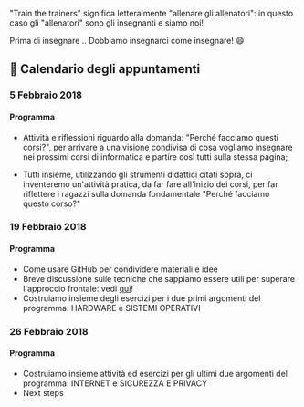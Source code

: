 "Train the trainers" significa letteralmente "allenare gli allenatori": in questo caso gli "allenatori" sono gli insegnanti e siamo noi!

Prima di insegnare .. Dobbiamo insegnarci come insegnare! :smile:

:calendar: Calendario degli appuntamenti
----------------------------------------
### 5 Febbraio 2018
#### Programma
* Attività e riflessioni riguardo alla domanda: "Perché facciamo questi corsi?", per arrivare a una visione condivisa di cosa vogliamo insegnare nei prossimi corsi di informatica e partire così tutti sulla stessa pagina;

* Tutti insieme, utilizzando gli strumenti didattici citati sopra, ci inventeremo un'attività pratica, da far fare all'inizio dei corsi, per far riflettere i ragazzi sulla domanda fondamentale "Perché facciamo questo corso?"

### 19 Febbraio 2018
#### Programma
* Come usare GitHub per condividere materiali e idee
* Breve discussione sulle tecniche che sappiamo essere utili per superare l'approccio frontale: vedi [qui](metodi-per-superare-approccio-frontale.pdf)!
* Costruiamo insieme degli esercizi per i due primi argomenti del programma: HARDWARE e SISTEMI OPERATIVI

### 26 Febbraio 2018
#### Programma
* Costruiamo insieme attività ed esercizi per gli ultimi due argomenti del programma: INTERNET e SICUREZZA E PRIVACY
* Next steps
